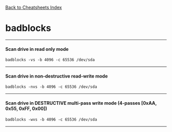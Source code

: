 [Back to Cheatsheets Index](README.md)
# badblocks

---

#### Scan drive in read only mode

`badblocks -vs -b 4096 -c 65536 /dev/sda`

---

#### Scan drive in non-destructive read-write mode

`badblocks -nvs -b 4096 -c 65536 /dev/sda`

---

#### Scan drive in DESTRUCTIVE multi-pass write mode (4-passes [0xAA, 0x55, 0xFF, 0x00])

`badblocks -wvs -b 4096 -c 65536 /dev/sda`

---

